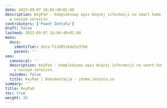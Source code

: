 ```yaml
---
date: 2023-09-07 16:04:48+02:00
description: KeyPad - kompleksowy opis Więcej informacji na smart home znajdziesz
  w naszym serwisie.
contributors: ['Paweł Żentała']
draft: false
lastmod: 2023-09-07 16:04:48+02:00
menu:
  docs:
    identifier: docs-f11d851b4e2e37b8
    parent: ''
seo:
  canonical: ''
  description: KeyPad - kompleksowy opis Więcej informacji na smart home znajdziesz
    w naszym serwisie.
  noindex: false
  title: KeyPad | Dokumentacja - ihome.zentala.io
summary: ''
title: KeyPad
toc: true
weight: 30
---
```



